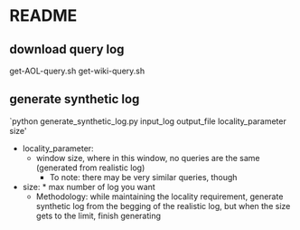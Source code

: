 # README

## download query log
get-AOL-query.sh
get-wiki-query.sh

## generate synthetic log
`python generate_synthetic_log.py input_log output_file locality_parameter size'
* locality_parameter:
	* window size, where in this window, no queries are the same (generated from realistic log)
        * To note: there may be very similar queries, though
* size:
        * max number of log you want
	* Methodology: while maintaining the locality requirement, generate synthetic log from the begging of the realistic log, but when the size gets to the limit, finish generating

